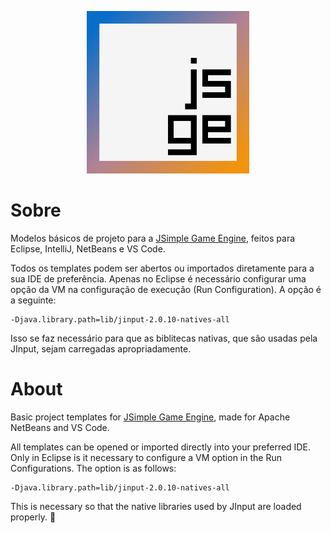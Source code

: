 <p align="center">
    <img src="https://github.com/davidbuzatto/Templates-JSGE/blob/master/JSGENetBeans/resources/images/logoJSGE.png" width="260">
</p>

# Sobre
Modelos básicos de projeto para a [JSimple Game Engine](https://github.com/davidbuzatto/JSGE), feitos para Eclipse, IntelliJ, NetBeans e VS Code.

Todos os templates podem ser abertos ou importados diretamente para a sua IDE de preferência. Apenas no Eclipse é necessário configurar uma opção da VM na configuração de execução (Run Configuration). A opção é a seguinte:

    -Djava.library.path=lib/jinput-2.0.10-natives-all

Isso se faz necessário para que as biblitecas nativas, que são usadas pela JInput, sejam carregadas apropriadamente.

# About
Basic project templates for [JSimple Game Engine](https://github.com/davidbuzatto/JSGE), made for Apache NetBeans and VS Code.

All templates can be opened or imported directly into your preferred IDE. Only in Eclipse is it necessary to configure a VM option in the Run Configurations. The option is as follows:

    -Djava.library.path=lib/jinput-2.0.10-natives-all
    
This is necessary so that the native libraries used by JInput are loaded properly.
